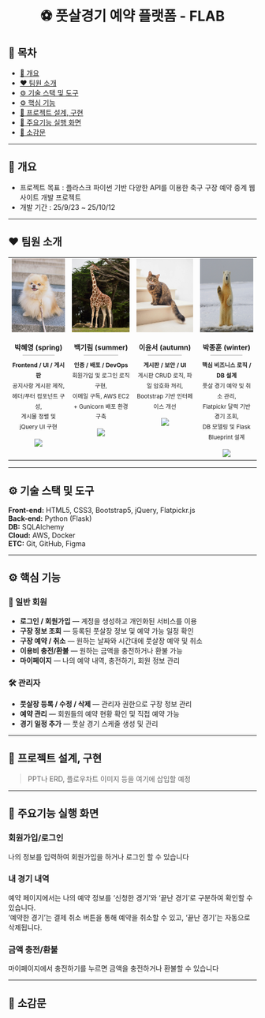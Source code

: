 <h1 align="center">⚽ 풋살경기 예약 플랫폼 - FLAB</h1>

## 📑 목차
- [👶 개요](#-개요)
- [❤️ 팀원 소개](#-팀원-소개)
- [⚙️ 기술 스택 및 도구](#-기술-스택-및-도구)
- [⚙️ 핵심 기능](#-핵심-기능)
- [🧱 프로젝트 설계, 구현](#-프로젝트-설계-구현)
- [📸 주요기능 실행 화면](#-주요기능-실행-화면)
- [📝 소감문](#-소감문)

---

## 👶 개요
- 프로젝트 목표 : 플라스크 파이썬 기반 다양한 API를 이용한 축구 구장 예약 중계 웹사이트 개발 프로젝트  
- 개발 기간 : 25/9/23 ~ 25/10/12  

---

## ❤️ 팀원 소개
<div align="center">

<table>
  <tr>
    <!-- spring -->
    <td align="center" width="230" style="vertical-align: top;">
      <img src="setting/static/img/hi1.jpg" width="120" height="150" alt="spring"><br><br>
      <b>박혜영 (spring)</b>
      <div style="width:60%;margin:6px auto;border-bottom:1px solid #aaa;"></div>
      <sub><b>Frontend / UI / 게시판</b></sub><br>
      <sub>공지사항 게시판 제작, 헤더/푸터 컴포넌트 구성,<br>게시물 정렬 및 jQuery UI 구현</sub><br><br>
      <a href="https://github.com/gangazigood"><img src="https://img.shields.io/badge/GitHub-181717?style=flat&logo=github&logoColor=white"></a>
    </td>
    <td align="center" width="230" style="vertical-align: top;">
      <img src="setting/static/img/hi2.jpg" width="120" height="150" alt="summer"><br><br>
      <b>백기림 (summer)</b>
      <div style="width:60%;margin:6px auto;border-bottom:1px solid #aaa;"></div>
      <sub><b>인증 / 배포 / DevOps</b></sub><br>
      <sub>회원가입 및 로그인 로직 구현,<br>이메일 구독, AWS EC2 + Gunicorn 배포 환경 구축</sub><br><br>
      <a href="https://github.com/girintr"><img src="https://img.shields.io/badge/GitHub-181717?style=flat&logo=github&logoColor=white"></a>
    </td>
    <td align="center" width="230" style="vertical-align: top;">
      <img src="setting/static/img/hi3.jpg" width="120" height="150" alt="autumn"><br><br>
      <b>이윤서 (autumn)</b>
      <div style="width:60%;margin:6px auto;border-bottom:1px solid #aaa;"></div>
      <sub><b>게시판 / 보안 / UI</b></sub><br>
      <sub>게시판 CRUD 로직, 파일 암호화 처리,<br>Bootstrap 기반 인터페이스 개선</sub><br><br>
      <a href="https://github.com/yoo05-seo"><img src="https://img.shields.io/badge/GitHub-181717?style=flat&logo=github&logoColor=white"></a>
    </td>
    <td align="center" width="230" style="vertical-align: top;">
      <img src="setting/static/img/hi4.jpg" width="120" height="150" alt="winter"><br><br>
      <b>박종훈 (winter)</b>
      <div style="width:60%;margin:6px auto;border-bottom:1px solid #aaa;"></div>
      <sub><b>핵심 비즈니스 로직 / DB 설계</b></sub><br>
      <sub>풋살 경기 예약 및 취소 관리,<br>Flatpickr 달력 기반 경기 조회,<br>DB 모델링 및 Flask Blueprint 설계</sub><br><br>
      <a href="https://github.com/dailyhune"><img src="https://img.shields.io/badge/GitHub-181717?style=flat&logo=github&logoColor=white"></a>
    </td>
  </tr>
</table>

</div>

---

## ⚙️ 기술 스택 및 도구
**Front-end:** HTML5, CSS3, Bootstrap5, jQuery, Flatpickr.js  
**Back-end:** Python (Flask)  
**DB:** SQLAlchemy  
**Cloud:** AWS, Docker  
**ETC:** Git, GitHub, Figma  

---

## ⚙️ 핵심 기능

### 👤 일반 회원
- **로그인 / 회원가입** — 계정을 생성하고 개인화된 서비스를 이용  
- **구장 정보 조회** — 등록된 풋살장 정보 및 예약 가능 일정 확인  
- **구장 예약 / 취소** — 원하는 날짜와 시간대에 풋살장 예약 및 취소  
- **이용비 충전/환불** — 원하는 금액을 충전하거나 환불 가능  
- **마이페이지** — 나의 예약 내역, 충전하기, 회원 정보 관리  

### 🛠️ 관리자
- **풋살장 등록 / 수정 / 삭제** — 관리자 권한으로 구장 정보 관리  
- **예약 관리** — 회원들의 예약 현황 확인 및 직접 예약 가능  
- **경기 일정 추가** — 풋살 경기 스케줄 생성 및 관리  

---

## 🧱 프로젝트 설계, 구현
> PPT나 ERD, 플로우차트 이미지 등을 여기에 삽입할 예정  

---

## 📸 주요기능 실행 화면

### 회원가입/로그인
나의 정보를 입력하여 회원가입을 하거나 로그인 할 수 있습니다

### 내 경기 내역  
예약 페이지에서는 나의 예약 정보를 ‘신청한 경기’와 ‘끝난 경기’로 구분하여 확인할 수 있습니다.  
‘예약한 경기’는 결제 취소 버튼을 통해 예약을 취소할 수 있고, ‘끝난 경기’는 자동으로 삭제됩니다.  

### 금액 충전/환불
마이페이지에서 충전하기를 누르면 금액을 충전하거나 환불할 수 있습니다


---

## 📝 소감문

